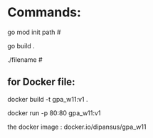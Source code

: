 # Commands:

 go mod init path #<path>

 go build .

 ./filename    #<filename>


 ## for Docker file:

 docker build -t gpa_w11:v1 .

 docker run -p 80:80 gpa_w11:v1

 
the docker image : docker.io/dipansus/gpa_w11



